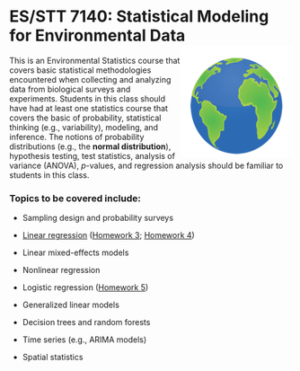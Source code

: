 <!-- README.md is generated from README.Rmd. Please edit that file -->
ES/STT 7140: Statistical Modeling for Environmental Data <img src="misc/earth.png" align="right"  width="200" height="200"/>
============================================================================================================================

This is an Environmental Statistics course that covers basic statistical methodologies encountered when collecting and analyzing data from biological surveys and experiments. Students in this class should have had at least one statistics course that covers the basic of probability, statistical thinking (e.g., variability), modeling, and inference. The notions of probability distributions (e.g., the **normal distribution**), hypothesis testing, test statistics, analysis of variance (ANOVA), *p*-values, and regression analysis should be familiar to students in this class.

### Topics to be covered include:

-   Sampling design and probability surveys

-   [Linear regression](https://github.com/bgreenwell/stt7140-env/blob/master/slides/ch3-regression.pdf) ([Homework 3](https://github.com/bgreenwell/stt7140-env/blob/master/homework/homework3.pdf); [Homework 4](https://github.com/bgreenwell/stt7140-env/blob/master/homework/homework4.pdf))

-   Linear mixed-effects models

-   Nonlinear regression

-   Logistic regression ([Homework 5](https://github.com/bgreenwell/stt7140-env/blob/master/homework/homework5.pdf))

-   Generalized linear models

-   Decision trees and random forests

-   Time series (e.g., ARIMA models)

-   Spatial statistics
